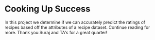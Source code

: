 # Cooking Up Success
In this project we determine if we can accurately predict the ratings of recipes based off the attributes of a recipe dataset. Continue reading for more. Thank you Suraj and TA's for a great quarter!
